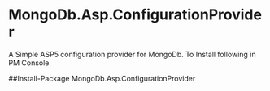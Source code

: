 # MongoDb.Asp.ConfigurationProvider
A Simple ASP5 configuration provider for MongoDb. To Install following in PM Console

##Install-Package MongoDb.Asp.ConfigurationProvider
